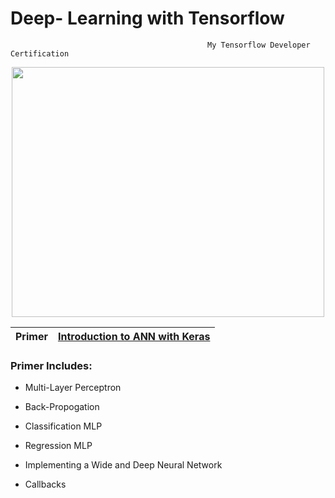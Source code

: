 # Deep- Learning with Tensorflow


                                                My Tensorflow Developer Certification
<p align="center">
  <img width="500" height="400" src="https://user-images.githubusercontent.com/100412162/200469867-8d5a6daf-3f3a-45c4-b03c-78bc279fc532.png">
</p>

| Primer | [Introduction to ANN with Keras](https://github.com/pxp210115/Deep_Learning-with-Tensorflow/tree/main/Primer) |
|--------|---------------------------------------------------------------------------------------------------------------|

### Primer Includes:

* Multi-Layer Perceptron

* Back-Propogation

* Classification MLP

* Regression MLP

* Implementing a Wide and Deep Neural Network

* Callbacks


